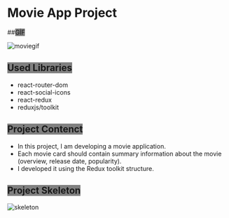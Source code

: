 # Movie App Project

##<span style="background-color: grey">GİF</span>

![moviegif](https://github.com/Muratmms/react-movie-app/assets/88024817/a6446c83-87f3-47e2-afe8-3a6983c85f0e)

## <span style="background-color: grey">Used Libraries</span>

- react-router-dom
- react-social-icons
- react-redux
- reduxjs/toolkit

## <span style="background-color: grey">Project Contenct</span>

- In this project, I am developing a movie application.
- Each movie card should contain summary information about the movie (overview, release date, popularity).
- I developed it using the Redux toolkit structure.

## <span style="background-color: grey">Project Skeleton</span>

![skeleton](https://github.com/Muratmms/react-movie-app/assets/88024817/e5c9e674-7e83-4c0f-903f-fe62675a3bc8)
